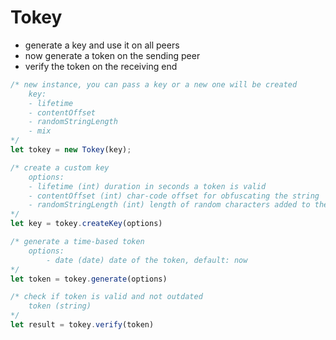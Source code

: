 # Tokey
- generate a key and use it on all peers
- now generate a token on the sending peer
- verify the token on the receiving end

```javascript
/* new instance, you can pass a key or a new one will be created
    key: 
    - lifetime
    - contentOffset
    - randomStringLength
    - mix
*/
let tokey = new Tokey(key);

/* create a custom key
    options:
    - lifetime (int) duration in seconds a token is valid
    - contentOffset (int) char-code offset for obfuscating the string
    - randomStringLength (int) length of random characters added to the content string
*/
let key = tokey.createKey(options)

/* generate a time-based token
    options:
        - date (date) date of the token, default: now
*/
let token = tokey.generate(options)

/* check if token is valid and not outdated
    token (string)
*/
let result = tokey.verify(token)
```
